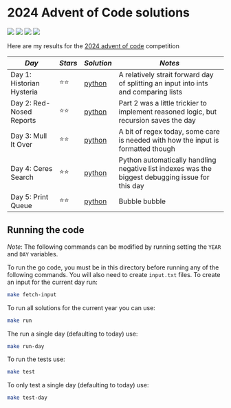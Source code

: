 # 2024 Advent of Code solutions

![](https://img.shields.io/badge/tests%20passed%20🐍-10/10-success)
![](https://img.shields.io/badge/day%20📅-6-blue)
![](https://img.shields.io/badge/stars%20⭐-12-yellow)
![](https://img.shields.io/badge/days%20completed-6-red)

Here are my results for the [2024 advent of code](https://adventofcode.com/2024) competition

| _Day_                     | _Stars_ | _Solution_       | _Notes_                                                                                          |
| ------------------------- | ------- | ---------------- | ------------------------------------------------------------------------------------------------ |
| Day 1: Historian Hysteria | ⭐⭐    | [python](day01/) | A relatively strait forward day of splitting an input into ints and comparing lists              |
| Day 2: Red-Nosed Reports  | ⭐⭐    | [python](day02/) | Part 2 was a little trickier to implement reasoned logic, but recursion saves the day            |
| Day 3: Mull It Over       | ⭐⭐    | [python](day03/) | A bit of regex today, some care is needed with how the input is formatted though                 |
| Day 4: Ceres Search       | ⭐⭐    | [python](day04/) | Python automatically handling negative list indexes was the biggest debugging issue for this day |
| Day 5: Print Queue        | ⭐⭐    | [python](day05/) | Bubble bubble                                                                                    |

## Running the code

_Note_: The following commands can be modified by running setting the `YEAR` and `DAY` variables.

To run the go code, you must be in this directory before running any of the following commands. You will also need to create `input.txt` files. To create an input for the current day run:

```bash
make fetch-input
```

To run all solutions for the current year you can use:

```bash
make run
```

The run a single day (defaulting to today) use:

```bash
make run-day
```

To run the tests use:

```bash
make test
```

To only test a single day (defaulting to today) use:

```bash
make test-day
```
